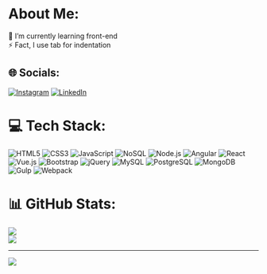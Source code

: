 # About Me:
🌱 I’m currently learning front-end<br>
⚡ Fact, I use tab for indentation


## 🌐 Socials:
[![Instagram](https://img.shields.io/badge/Instagram-%23E4405F.svg?logo=Instagram&logoColor=white)](https://instagram.com/by.sedd) [![LinkedIn](https://img.shields.io/badge/LinkedIn-%230077B5.svg?logo=linkedin&logoColor=white)](https://linkedin.com/in/felippe-menezes-615436237)

# 💻 Tech Stack:
![HTML5](https://img.shields.io/badge/HTML5-E34F26?style=flat&logo=html5&logoColor=white) ![CSS3](https://img.shields.io/badge/CSS3-1572B6?style=flat&logo=css3&logoColor=white) ![JavaScript](https://img.shields.io/badge/JavaScript-F7DF1E?style=flat&logo=javascript&logoColor=black) ![NoSQL](https://img.shields.io/badge/NoSQL-4DB33D?style=flat&logo=mongodb&logoColor=white) ![Node.js](https://img.shields.io/badge/Node.js-43853D?style=flat&logo=node.js&logoColor=white) ![Angular](https://img.shields.io/badge/Angular-DD0031?style=flat&logo=angular&logoColor=white) ![React](https://img.shields.io/badge/React-61DAFB?style=flat&logo=react&logoColor=black) ![Vue.js](https://img.shields.io/badge/Vue.js-4FC08D?style=flat&logo=vue.js&logoColor=white) ![Bootstrap](https://img.shields.io/badge/Bootstrap-563D7C?style=flat&logo=bootstrap&logoColor=white) ![jQuery](https://img.shields.io/badge/jQuery-0769AD?style=flat&logo=jquery&logoColor=white) ![MySQL](https://img.shields.io/badge/MySQL-4479A1?style=flat&logo=mysql&logoColor=white) ![PostgreSQL](https://img.shields.io/badge/PostgreSQL-336791?style=flat&logo=postgresql&logoColor=white) ![MongoDB](https://img.shields.io/badge/MongoDB-47A248?style=flat&logo=mongodb&logoColor=white) ![Gulp](https://img.shields.io/badge/Gulp-CF4647?style=flat&logo=gulp&logoColor=white) ![Webpack](https://img.shields.io/badge/Webpack-8DD6F9?style=flat&logo=webpack&logoColor=black)

# 📊 GitHub Stats:
![](https://github-readme-streak-stats.herokuapp.com/?user=l0p0v&theme=dark&hide_border=false)<br/>
![](https://github-readme-stats.vercel.app/api/top-langs/?username=l0p0v&theme=dark&hide_border=false&include_all_commits=true&count_private=false&layout=compact)

---
[![](https://visitcount.itsvg.in/api?id=l0p0v&icon=0&color=12)](https://visitcount.itsvg.in)

<!-- Proudly created with GPRM ( https://gprm.itsvg.in ) -->
